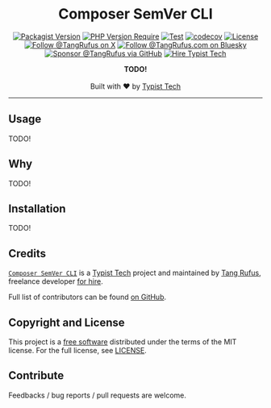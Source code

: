 <div align="center">

# Composer SemVer CLI

[![Packagist Version](https://img.shields.io/packagist/v/typisttech/composer-semver-cli)](https://packagist.org/packages/typisttech/composer-semver-cli)
[![PHP Version Require](https://img.shields.io/packagist/dependency-v/typisttech/composer-semver-cli/php)](https://github.com/typisttech/composer-semver-cli/blob/main/composer.json)
[![Test](https://github.com/typisttech/composer-semver-cli/actions/workflows/test.yml/badge.svg)](https://github.com/typisttech/composer-semver-cli/actions/workflows/test.yml)
[![codecov](https://codecov.io/gh/typisttech/composer-semver-cli/graph/badge.svg?token=KM9TUKM530)](https://codecov.io/gh/typisttech/composer-semver-cli)
[![License](https://img.shields.io/github/license/typisttech/composer-semver-cli.svg)](https://github.com/typisttech/composer-semver-cli/blob/master/LICENSE)
[![Follow @TangRufus on X](https://img.shields.io/badge/Follow-TangRufus-15202B?logo=x&logoColor=white)](https://x.com/tangrufus)
[![Follow @TangRufus.com on Bluesky](https://img.shields.io/badge/Bluesky-TangRufus.com-blue?logo=bluesky)](https://bsky.app/profile/tangrufus.com)
[![Sponsor @TangRufus via GitHub](https://img.shields.io/badge/Sponsor-TangRufus-EA4AAA?logo=githubsponsors)](https://github.com/sponsors/tangrufus)
[![Hire Typist Tech](https://img.shields.io/badge/Hire-Typist%20Tech-778899)](https://typist.tech/contact/)

<p>
  <strong>TODO!</strong>
  <br>
  <br>
  Built with ♥ by <a href="https://typist.tech/">Typist Tech</a>
</p>

</div>

---

## Usage

TODO!

## Why

TODO!

## Installation

TODO!

## Credits

[`Composer SemVer CLI`](https://github.com/typisttech/composer-semver-cli) is a [Typist Tech](https://typist.tech) project and
maintained by [Tang Rufus](https://x.com/TangRufus), freelance developer [for hire](https://typist.tech/contact/).

Full list of contributors can be found [on GitHub](https://github.com/typisttech/composer-semver-cli/graphs/contributors).

## Copyright and License

This project is a [free software](https://www.gnu.org/philosophy/free-sw.en.html) distributed under the terms of
the MIT license. For the full license, see [LICENSE](./LICENSE).

## Contribute

Feedbacks / bug reports / pull requests are welcome.
